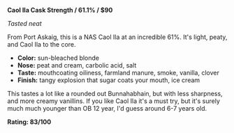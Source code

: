 **Caol Ila Cask Strength / 61.1% / $90**

*Tasted neat*

From Port Askaig, this is a NAS Caol Ila at an incredible 61%.  It's light, peaty, and Caol Ila to the core.

* **Color:** sun-bleached blonde
* **Nose:** peat and cream, carbolic acid, salt
* **Taste:** mouthcoating oiliness, farmland manure, smoke, vanilla, clover
* **Finish:** tangy explosion that sugar coats your mouth, ice cream

This tastes a lot like a rounded out Bunnahabhain, but with less sharpness, and more creamy vanillins.  If you like Caol Ila it's a must try, but it's surely much much younger than OB 12 year, I'd guess around 6-7 years old.

**Rating: 83/100**